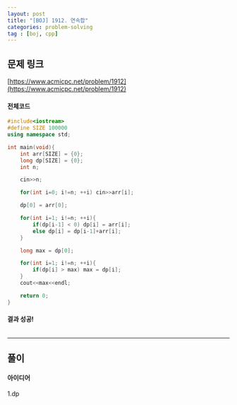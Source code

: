 ```yaml
---
layout: post
title: "[BOJ] 1912. 연속합"
categories: problem-solving
tag : [boj, cpp]
---
```


## 문제 링크<br>
 [https://www.acmicpc.net/problem/1912](https://www.acmicpc.net/problem/1912)<br>

#### 전체코드<br>
```cpp
#include<iostream>
#define SIZE 100000
using namespace std;

int main(void){
    int arr[SIZE] = {0};
    long dp[SIZE] = {0};
    int n;

    cin>>n;

    for(int i=0; i!=n; ++i) cin>>arr[i];

    dp[0] = arr[0];

    for(int i=1; i!=n; ++i){
        if(dp[i-1] < 0) dp[i] = arr[i];
        else dp[i] = dp[i-1]+arr[i];
    }

    long max = dp[0];

    for(int i=1; i!=n; ++i){
        if(dp[i] > max) max = dp[i];
    }
    cout<<max<<endl;

    return 0;
}
```

#### 결과 성공!<br>
![]()

---

## 풀이<br>

#### 아이디어 <br>
1.dp<br>

